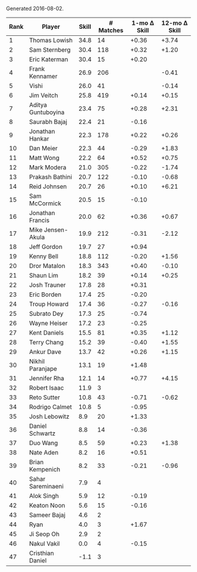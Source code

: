 Generated 2016-08-02.

| Rank | Player             | Skill | # Matches | 1-mo Δ Skill | 12-mo Δ Skill |
|------|--------------------|-------|-----------|--------------|---------------|
|    1 | Thomas Lowish      |  34.8 |        14 |        +0.36 |         +3.74 |
|    2 | Sam Sternberg      |  30.4 |       118 |        +0.32 |         +1.20 |
|    3 | Eric Katerman      |  30.4 |        15 |        +0.20 |               |
|    4 | Frank Kennamer     |  26.9 |       206 |              |         -0.41 |
|    5 | Vishi              |  26.0 |        41 |              |         -0.14 |
|    6 | Jim Veitch         |  25.8 |       419 |        +0.14 |         +0.15 |
|    7 | Aditya Guntuboyina |  23.4 |        75 |        +0.28 |         +2.31 |
|    8 | Saurabh Bajaj      |  22.4 |        21 |        -0.16 |               |
|    9 | Jonathan Hankar    |  22.3 |       178 |        +0.22 |         +0.26 |
|   10 | Dan Meier          |  22.3 |        44 |        -0.29 |         +1.83 |
|   11 | Matt Wong          |  22.2 |        64 |        +0.52 |         +0.75 |
|   12 | Mark Modera        |  21.0 |       305 |        -0.22 |         -1.74 |
|   13 | Prakash Bathini    |  20.7 |       122 |        -0.10 |         -0.68 |
|   14 | Reid Johnsen       |  20.7 |        26 |        +0.10 |         +6.21 |
|   15 | Sam McCormick      |  20.5 |        15 |        -0.10 |               |
|   16 | Jonathan Francis   |  20.0 |        62 |        +0.36 |         +0.67 |
|   17 | Mike Jensen-Akula  |  19.9 |       212 |        -0.31 |         -2.12 |
|   18 | Jeff Gordon        |  19.7 |        27 |        +0.94 |               |
|   19 | Kenny Bell         |  18.8 |       112 |        -0.20 |         +1.56 |
|   20 | Dror Matalon       |  18.3 |       343 |        +0.40 |         -0.10 |
|   21 | Shaun Lim          |  18.2 |        39 |        +0.14 |         +0.25 |
|   22 | Josh Trauner       |  17.8 |        28 |        +0.31 |               |
|   23 | Eric Borden        |  17.4 |        25 |        -0.20 |               |
|   24 | Troup Howard       |  17.4 |        36 |        -0.27 |         -0.16 |
|   25 | Subrato Dey        |  17.3 |        25 |        -0.74 |               |
|   26 | Wayne Heiser       |  17.2 |        23 |        -0.25 |               |
|   27 | Kent Daniels       |  15.5 |        81 |        +0.35 |         +1.12 |
|   28 | Terry Chang        |  15.2 |        39 |        -0.40 |         +1.55 |
|   29 | Ankur Dave         |  13.7 |        42 |        +0.26 |         +1.15 |
|   30 | Nikhil Paranjape   |  13.1 |        19 |        +1.48 |               |
|   31 | Jennifer Rha       |  12.1 |        14 |        +0.77 |         +4.15 |
|   32 | Robert Isaac       |  11.9 |         3 |              |               |
|   33 | Reto Sutter        |  10.8 |        43 |        -0.71 |         -0.62 |
|   34 | Rodrigo Calmet     |  10.8 |         5 |        -0.95 |               |
|   35 | Josh Lebowitz      |   8.9 |        20 |        +1.33 |               |
|   36 | Daniel Schwartz    |   8.8 |        14 |        -0.36 |               |
|   37 | Duo Wang           |   8.5 |        59 |        +0.23 |         +1.38 |
|   38 | Nate Aden          |   8.2 |        16 |        +0.51 |               |
|   39 | Brian Kempenich    |   8.2 |        33 |        -0.21 |         -0.96 |
|   40 | Sahar Sareminaeni  |   7.9 |         4 |              |               |
|   41 | Alok Singh         |   5.9 |        12 |        -0.19 |               |
|   42 | Keaton Noon        |   5.6 |        15 |        -0.16 |               |
|   43 | Sameer Bajaj       |   4.6 |         2 |              |               |
|   44 | Ryan               |   4.0 |         3 |        +1.67 |               |
|   45 | Ji Seop Oh         |   2.9 |         2 |              |               |
|   46 | Nakul Vakil        |   0.0 |         4 |        -0.15 |               |
|   47 | Cristhian Daniel   |  -1.1 |         3 |              |               |